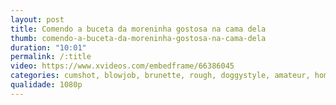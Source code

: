 ```yaml
---
layout: post
title: Comendo a buceta da moreninha gostosa na cama dela
thumb: comendo-a-buceta-da-moreninha-gostosa-na-cama-dela
duration: "10:01"
permalink: /:title
video: https://www.xvideos.com/embedframe/66386045
categories: cumshot, blowjob, brunette, rough, doggystyle, amateur, homemade, ass-fucking, big-ass, big-tits, perfect-ass, anal-fingering, amateur-sex, fit-girl, sex-girl, amateur-rough-anal, cumming-in-pussy, cum-from-pussy, cum-in-anal, big-ass-anal-homemade
qualidade: 1080p
---
```

